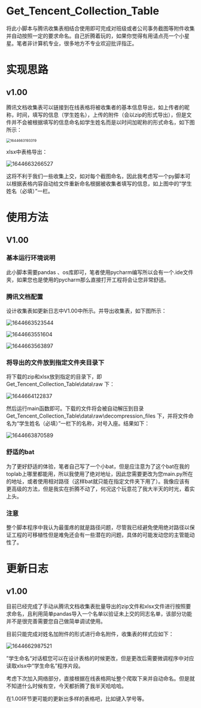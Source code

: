 # Get_Tencent_Collection_Table
将此小脚本与腾讯收集表相结合使用即可完成对班级或者公司事务截图等附件收集并自动按照一定的要求命名。自己折腾着玩的，如果你觉得有用请点亮一个小星星。笔者非计算机专业，很多地方不专业欢迎批评指正。

# 实现思路

## v1.00

腾讯文档收集表可以链接到在线表格将被收集者的基本信息导出，如上传者的昵称，时间，填写的信息（学生姓名），上传的附件（会以zip的形式导出），但是文件并不会被根据填写的信息命名如学生姓名而是以时间加昵称的形式命名，如下图所示：

<img src="README.assets/1644663193319.png" alt="1644663193319" style="zoom: 67%;" />

xlsx中表格导出：

![1644663266527](README.assets/1644663266527.png)

这将不利于我们一些收集上交，如对每个截图命名，因此我考虑写一个py脚本可以根据表格内容自动给文件重新命名根据被收集者填写的信息，如上图中的“学生姓名（必填）”一栏。

# 使用方法

## V1.00

### 基本运行环境说明

此小脚本需要pandas 、os库即可，笔者使用pycharm编写所以会有一个.ide文件夹，如果您也是使用的pycharm那么直接打开工程将会让您非常舒适。

### 腾讯文档配置

设计收集表如更新日志中V1.00中所示。并导出收集表，如下图所示：

![1644663523544](README.assets/1644663523544.png)

![1644663551604](README.assets/1644663551604.png)

![1644663563897](README.assets/1644663563897.png)

### 将导出的文件放到指定文件夹目录下

将下载的zip和xlsx放到指定的目录下，即 Get_Tencent_Collection_Table\data\raw 下：

![1644664122837](README.assets/1644664122837.png)

然后运行main函数即可。下载的文件将会被自动解压到目录 Get_Tencent_Collection_Table\data\raw\decompression_files 下，并将文件命名为“学生姓名（必填）”一栏下的名称，对号入座。结果如下：

![1644663870589](README.assets/1644663870589.png)

### 舒适的bat

为了更好舒适的体验，笔者自己写了一个小bat，但是应注意为了这个bat在我的toplab上哪里都能用，所以我使用了绝对地址，因此您需要更改为您main.py所在的地址，或者使用相对路径（这样bat就只能在指定文件夹下用了）。我像应该有更高级的方法，但是我实在折腾不动了，何况这个玩意花了我大半天的时光，着实上头。

### 注意

整个脚本程序中我认为最蛋疼的就是路径问题，尽管我已经避免使用绝对路径以保证工程的可移植性但是难免还会有一些潜在的问题，具体的可能发动您的主管能动性了。

# 更新日志

## v1.00

  目前已经完成了手动从腾讯文档收集表批量导出的zip文件和xlsx文件进行按照要求命名，且利用简单pandas导入一个名单以验证未上交的同志名单，该部分功能并不是很完善需要您自己做简单调试使用。

目前只能完成对姓名加附件的形式进行命名附件，收集表的样式应如下：

![1644662987521](README.assets/1644662987521.png)

”学生命名“对话框您可以在设计表格的时候更改，但是更改后需要微调程序中对应读取xlsx中“学生命名”程序片段。

考虑下次加入网络部分，直接根据在线表格网址整个爬取下来并自动命名。但是就不知道什么时候有空，今天都折腾了我半天哈哈哈。

在1.00环节更可能的更新出多样的表格吧，比如键入学号等。

